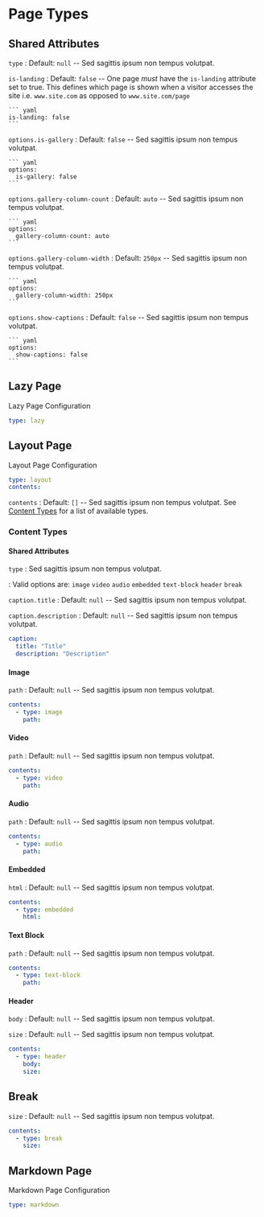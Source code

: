 # Page Types

## Shared Attributes

`type`
:   Default: `null` -- Sed sagittis ipsum non tempus volutpat.

`is-landing`
:   Default: `false` -- One page *must* have the `is-landing` attribute set to true. This defines which page is shown when a visitor accesses the site i.e. `www.site.com` as opposed to `www.site.com/page`

    ``` yaml
    is-landing: false
    ```

`options.is-gallery`
:   Default: `false` -- Sed sagittis ipsum non tempus volutpat.

    ``` yaml
    options:
      is-gallery: false
    ```

`options.gallery-column-count`
:   Default: `auto` -- Sed sagittis ipsum non tempus volutpat.

    ``` yaml
    options:
      gallery-column-count: auto
    ```

`options.gallery-column-width`
:   Default: `250px` -- Sed sagittis ipsum non tempus volutpat.

    ``` yaml
    options:
      gallery-column-width: 250px
    ```

`options.show-captions`
:   Default: `false` -- Sed sagittis ipsum non tempus volutpat.

    ``` yaml
    options:
      show-captions: false
    ```

## Lazy Page

Lazy Page Configuration

``` yaml
type: lazy
```

## Layout Page

Layout Page Configuration

``` yaml
type: layout
contents:
```

`contents`
:   Default: `[]` -- Sed sagittis ipsum non tempus volutpat. See [Content Types](#content-types) for a list of available types.

### Content Types

#### Shared Attributes

`type`
:   Sed sagittis ipsum non tempus volutpat.

:   Valid options are: `image` `video` `audio` `embedded` `text-block` `header` `break`

`caption.title`
:   Default: `null` -- Sed sagittis ipsum non tempus volutpat.

`caption.description`
:   Default: `null` -- Sed sagittis ipsum non tempus volutpat.

``` yaml
caption:
  title: "Title"
  description: "Description"
```

#### Image

`path`
:   Default: `null` -- Sed sagittis ipsum non tempus volutpat.

``` yaml
contents:
  - type: image
    path:
```

#### Video

`path`
:   Default: `null` -- Sed sagittis ipsum non tempus volutpat.

``` yaml
contents:
  - type: video
    path:
```

#### Audio

`path`
:   Default: `null` -- Sed sagittis ipsum non tempus volutpat.

``` yaml
contents:
  - type: audio
    path:
```

#### Embedded

`html`
:   Default: `null` -- Sed sagittis ipsum non tempus volutpat.

``` yaml
contents:
  - type: embedded
    html:
```

#### Text Block

`path`
:   Default: `null` -- Sed sagittis ipsum non tempus volutpat.

``` yaml
contents:
  - type: text-block
    path:
```

#### Header

`body`
:   Default: `null` -- Sed sagittis ipsum non tempus volutpat.

`size`
:   Default: `null` -- Sed sagittis ipsum non tempus volutpat.

``` yaml
contents:
  - type: header
    body:
    size:
```

## Break

`size`
:   Default: `null` -- Sed sagittis ipsum non tempus volutpat.

``` yaml
contents:
  - type: break
    size:
```

## Markdown Page

Markdown Page Configuration

``` yaml
type: markdown
```
